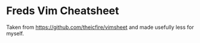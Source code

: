 Freds Vim Cheatsheet
========

Taken from https://github.com/theicfire/vimsheet
and made usefully less for myself.
